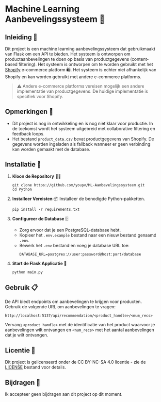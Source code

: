 # Machine Learning Aanbevelingssysteem 🧠

## Inleiding 🚀
Dit project is een machine learning aanbevelingssysteem dat gebruikmaakt van Flask om een API te bieden. Het systeem is ontworpen om productaanbevelingen te doen op basis van productgegevens (content-based filtering).
Het systeem is ontworpen om te worden gebruikt met het [Shopify](https://www.shopify.com/) e-commerce platform 🛍️. Het systeem is echter niet afhankelijk van Shopify en kan worden gebruikt met andere e-commerce platforms.
> **⚠️** Andere e-commerce platforms vereisen mogelijk een andere implementatie van productgegevens. De huidige implementatie is specifiek voor Shopify.

## Opmerkingen 📝
- Dit project is nog in ontwikkeling en is nog niet klaar voor productie. In de toekomst wordt het systeem uitgebreid met collaborative filtering en feedback loops.
- Het bestand `product_data.csv` bevat productgegevens van Shopify. De gegevens worden ingeladen als fallback wanneer er geen verbinding kan worden gemaakt met de database.

## Installatie 💾

1. **Kloon de Repository** 👨‍💻
   ```
   git clone https://github.com/youpv/ML-Aanbevelingssysteem.git
   cd Python
   ```

2. **Installeer Vereisten** 📦
   Installeer de benodigde Python-pakketten.
   ```
   pip install -r requirements.txt
   ```

3. **Configureer de Database** 🗄️
   - Zorg ervoor dat je een PostgreSQL-database hebt.
   - Kopieer het `.env.example` bestand naar een nieuw bestand genaamd `.env`.
   - Bewerk het `.env` bestand en voeg je database URL toe:
     ```
     DATABASE_URL=postgres://user:password@host:port/database
     ```

4. **Start de Flask Applicatie** 🌟
   ```
   python main.py
   ```

## Gebruik 📋
De API biedt endpoints om aanbevelingen te krijgen voor producten. Gebruik de volgende URL om aanbevelingen te vragen:
```
http://localhost:5137/api/recommendation/<product_handle>/<num_recs>
```
Vervang `<product_handle>` met de identificatie van het product waarvoor je aanbevelingen wilt ontvangen en `<num_recs>` met het aantal aanbevelingen dat je wilt ontvangen.

## Licentie 📜
Dit project is gelicenseerd onder de CC BY-NC-SA 4.0 licentie - zie de [LICENSE](LICENSE) bestand voor details.

## Bijdragen 👥
Ik accepteer geen bijdragen aan dit project op dit moment. 
